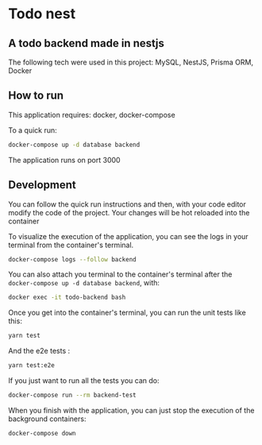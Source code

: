 # Todo nest
## A todo backend made in nestjs
The following tech were used in this project: MySQL, NestJS, Prisma ORM, Docker


## How to run
This application requires: docker, docker-compose

To a quick run:
```sh
docker-compose up -d database backend
```
The application runs on port 3000

## Development
You can follow the quick run instructions and then,
with your code editor modify the code of the project.
Your changes will be hot reloaded into the container

To visualize the execution of the application,
you can see the logs in your terminal from the container's terminal.

```sh
docker-compose logs --follow backend
``` 

You can also attach you terminal to the container's terminal 
after the ``docker-compose up -d database backend``,
with:

```sh
docker exec -it todo-backend bash
```

Once you get into the container's terminal,
you can run the unit tests like this: 
```sh
yarn test
``` 
And the e2e tests :
```sh
yarn test:e2e
```

If you just want to run all the tests you can do:
```sh
docker-compose run --rm backend-test
```

When you finish with the application,
you can just stop the execution of the background containers:
```sh 
docker-compose down
```
